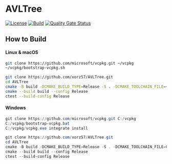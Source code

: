 # AVLTree

[![License](https://img.shields.io/badge/license-MIT-blue.svg)](LICENSE)
[![Build](https://github.com/xorz57/AVLTree/actions/workflows/Build.yml/badge.svg)](https://github.com/xorz57/AVLTree/actions/workflows/Build.yml)
[![Quality Gate Status](https://sonarcloud.io/api/project_badges/measure?project=xorz57_AVLTree&metric=alert_status)](https://sonarcloud.io/summary/new_code?id=xorz57_AVLTree)

## How to Build

#### Linux & macOS

```bash
git clone https://github.com/microsoft/vcpkg.git ~/vcpkg
~/vcpkg/bootstrap-vcpkg.sh

git clone https://github.com/xorz57/AVLTree.git
cd AVLTree
cmake -B build -DCMAKE_BUILD_TYPE=Release -S . -DCMAKE_TOOLCHAIN_FILE=~/vcpkg/scripts/buildsystems/vcpkg.cmake
cmake --build build --config Release
ctest --build-config Release
```

#### Windows

```powershell
git clone https://github.com/microsoft/vcpkg.git C:/vcpkg
C:/vcpkg/bootstrap-vcpkg.bat
C:/vcpkg/vcpkg.exe integrate install

git clone https://github.com/xorz57/AVLTree.git
cd AVLTree
cmake -B build -DCMAKE_BUILD_TYPE=Release -S . -DCMAKE_TOOLCHAIN_FILE=C:/vcpkg/scripts/buildsystems/vcpkg.cmake
cmake --build build --config Release
ctest --build-config Release
```
